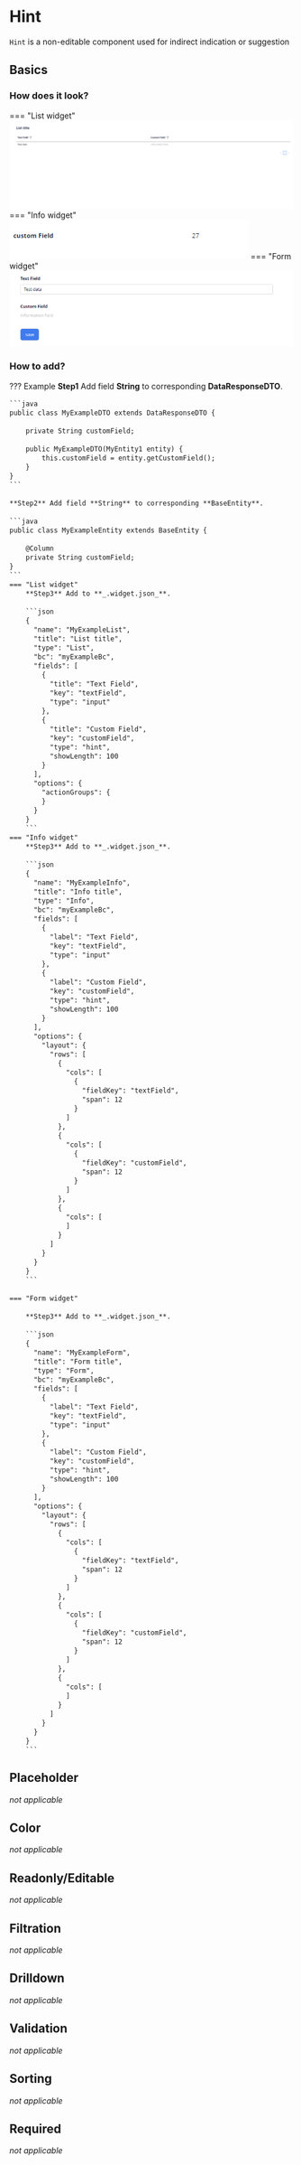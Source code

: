 # Hint

`Hint` is a non-editable component used for indirect indication or suggestion

## Basics
### How does it look?

=== "List widget"
    ![img_list.gif](img_list.gif)
=== "Info widget"
    ![img_info.png](img_info.png)
=== "Form widget"
    ![img_form.png](img_form.png)


### How to add?

??? Example
    **Step1** Add field **String** to corresponding **DataResponseDTO**.

    ```java
    public class MyExampleDTO extends DataResponseDTO {
    
        private String customField;
    
        public MyExampleDTO(MyEntity1 entity) {
            this.customField = entity.getCustomField();
        }
    }
    ```

    **Step2** Add field **String** to corresponding **BaseEntity**.

    ```java
    public class MyExampleEntity extends BaseEntity {
   
        @Column
        private String customField;
    }
    ```
    === "List widget"
        **Step3** Add to **_.widget.json_**.

        ```json
        {
          "name": "MyExampleList",
          "title": "List title",
          "type": "List",
          "bc": "myExampleBc",
          "fields": [
            {
              "title": "Text Field",
              "key": "textField",
              "type": "input"
            },
            {
              "title": "Custom Field",
              "key": "customField",
              "type": "hint",
              "showLength": 100
            }
          ],
          "options": {
            "actionGroups": {
            }
          }
        }
        ```
    === "Info widget"
        **Step3** Add to **_.widget.json_**.

        ```json
        {
          "name": "MyExampleInfo",
          "title": "Info title",
          "type": "Info",
          "bc": "myExampleBc",
          "fields": [
            {
              "label": "Text Field",
              "key": "textField",
              "type": "input"
            },
            {
              "label": "Custom Field",
              "key": "customField",
              "type": "hint",
              "showLength": 100
            }
          ],
          "options": {
            "layout": {
              "rows": [
                {
                  "cols": [
                    {
                      "fieldKey": "textField",
                      "span": 12
                    }
                  ]
                },
                {
                  "cols": [
                    {
                      "fieldKey": "customField",
                      "span": 12
                    }
                  ]
                },
                {
                  "cols": [
                  ]
                }
              ]
            }
          }
        }
        ```

    === "Form widget"

        **Step3** Add to **_.widget.json_**.

        ```json
        {
          "name": "MyExampleForm",
          "title": "Form title",
          "type": "Form",
          "bc": "myExampleBc",
          "fields": [
            {
              "label": "Text Field",
              "key": "textField",
              "type": "input"
            },
            {
              "label": "Custom Field",
              "key": "customField",
              "type": "hint",
              "showLength": 100
            }
          ],
          "options": {
            "layout": {
              "rows": [
                {
                  "cols": [
                    {
                      "fieldKey": "textField",
                      "span": 12
                    }
                  ]
                },
                {
                  "cols": [
                    {
                      "fieldKey": "customField",
                      "span": 12
                    }
                  ]
                },
                {
                  "cols": [
                  ]
                }
              ]
            }
          }
        }
        ```

## Placeholder
_not applicable_

## Color
_not applicable_

## Readonly/Editable
_not applicable_

## Filtration
_not applicable_

## Drilldown
_not applicable_

## Validation
_not applicable_

## Sorting
_not applicable_

## Required
_not applicable_